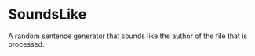 # SoundsLike
A random sentence generator that sounds like the author of the file that is processed.
